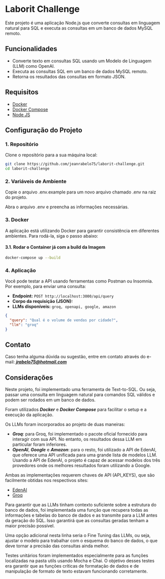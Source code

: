 # Laborit Challenge

Este projeto é uma aplicação Node.js que converte consultas em linguagem natural para SQL e executa as consultas em um banco de dados MySQL remoto.

## Funcionalidades

- Converte texto em consultas SQL usando um Modelo de Linguagem (LLM) como OpenAI.
- Executa as consultas SQL em um banco de dados MySQL remoto.
- Retorna os resultados das consultas em formato JSON.

## Requisitos

- [Docker](https://runnable.com/docker/)  
- [Docker Compose](https://docs.docker.com/compose/install/)  
- [Node JS](https://nodejs.org/en/download/)

## Configuração do Projeto

### 1. Repositório

Clone o repositório para a sua máquina local:

```bash
git clone https://github.com/jeanrabelo75/laborit-challenge.git
cd laborit-challenge
```

### 2. Variáveis de Ambiente

Copie o arquivo .env.example para um novo arquivo chamado .env na raiz do projeto.

Abra o arquivo .env e preencha as informações necessárias.

### 3. Docker

A aplicação está utilizando Docker para garantir consistência em diferentes ambientes. Para rodá-la, siga o passo abaixo:

#### 3.1. Rodar o Container já com a build da Imagem

```bash
docker-compose up --build
```

### 4. Aplicação

Você pode testar a API usando ferramentas como Postman ou Insomnia. Por exemplo, para enviar uma consulta:

- **Endpoint:** `POST http://localhost:3000/api/query`
- **Corpo da requisição (JSON):**
- **LLMs disponíveis:** `groq, openapi, google, amazon`

```json
{
  "query": "Qual é o volume de vendas por cidade?",
  "llm": "groq"
}
```

## Contato

Caso tenha alguma dúvida ou sugestão, entre em contato através do e-mail: ***jrabelo75@hotmail.com***

## Considerações

Neste projeto, foi implementado uma ferramenta de Text-to-SQL. Ou seja, passar uma consulta em linguagem natural para comandos SQL válidos e podem ser rodados em um banco de dados.

Foram utilizados ***Docker*** e ***Docker Compose*** para facilitar o setup e a execução da aplicação.

Os LLMs foram incorporados ao projeto de duas maneiras: 

- ***Groq***: para Groq, foi implementado o pacote oficial fornecido para interagir com sua API. No entanto, os resultados dessa LLM em particular foram inferiores.
- ***OpenAI***, ***Google*** e ***Amazon***: para o resto, foi utilizado a API de EdenAI, que oferece uma API unificada para uma grande lista de modelos LLM. Usando a API de EdenAI, o projeto é capaz de acessar modelos dos três provedores onde os melhores resultados foram utilizando a Google.

Ambas as implementações requerem chaves de API (API_KEYS), que são facilmente obtidas nos respectivos sites:

- [EdenAI](https://www.edenai.co/)
- [Groq](https://groq.com/)

Para garantir que as LLMs tinham contexto suficiente sobre a estrutura do banco de dados, foi implementada uma função que recupera todas as informações e tabelas do banco de dados e as transmite para a LLM antes da geração do SQL. Isso garantirá que as consultas geradas tenham a maior precisão possível. 

Uma opção adicional nesta linha seria o Fine Tuning das LLMs, ou seja, ajustar o modelo para trabalhar com o esquema do banco de dados, o que deve tornar a precisão das consultas ainda melhor. 

Testes unitários foram implementados especialmente para as funções localizadas na pasta utils usando Mocha e Chai. O objetivo desses testes era garantir que as funções críticas de formatação de dados e de manipulação de formato de texto estavam funcionando corretamente.
